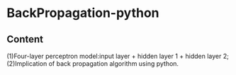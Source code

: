 # BackPropagation-python

## Content

(1)Four-layer perceptron model:input layer + hidden layer 1 + hidden layer 2;
(2)Implication of back propagation algorithm using python.
